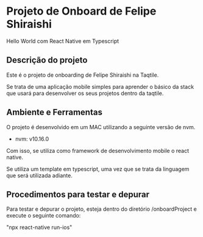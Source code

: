 # Projeto de Onboard de Felipe Shiraishi

Hello World com React Native em Typescript

## Descrição do projeto

Este é o projeto de onboarding de Felipe Shiraishi na Taqtile.

Se trata de uma aplicação mobile simples para aprender o básico da stack que usará para desenvolver os seus projetos dentro da taqtile.

## Ambiente e Ferramentas

O projeto é desenvolvido em um MAC utilizando a seguinte versão de nvm.

- nvm: v10.16.0

Com isso, se utiliza como framework de desenvolvimento mobile o react native.

Se utiliza um template em typescript, uma vez que se trata da linguagem que será utilizada adiante.

## Procedimentos para testar e depurar

Para testar e depurar o projeto, esteja dentro do diretório /onboardProject e execute o seguinte comando:

"npx react-native run-ios"